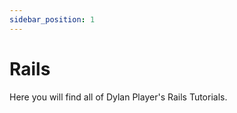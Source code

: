 ```yaml
---
sidebar_position: 1
---
```


# Rails
Here you will find all of Dylan Player's Rails Tutorials.

<!-- - [Gif Search](/tutorials/rails/gif-search/) -->
